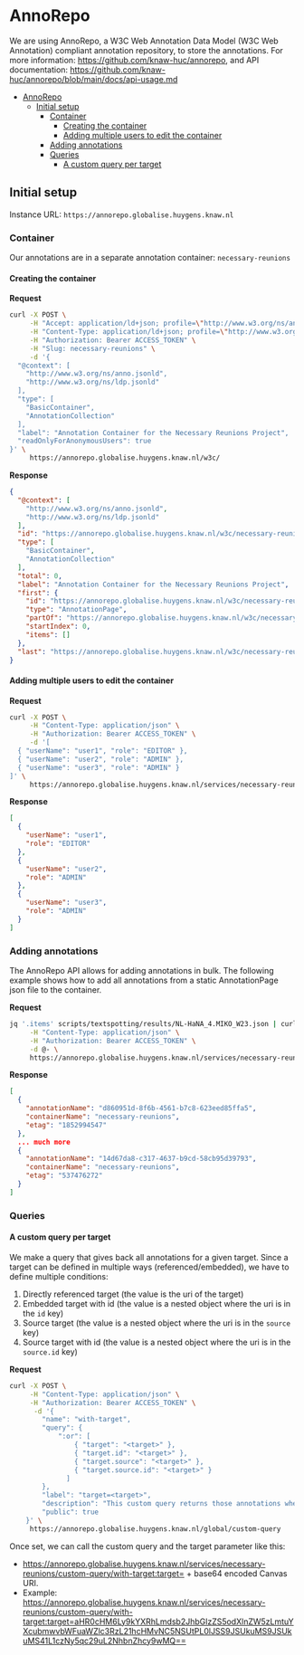 # AnnoRepo

We are using AnnoRepo, a W3C Web Annotation Data Model (W3C Web Annotation) compliant annotation repository, to store the annotations. For more information: https://github.com/knaw-huc/annorepo, and API documentation: https://github.com/knaw-huc/annorepo/blob/main/docs/api-usage.md

- [AnnoRepo](#annorepo)
  - [Initial setup](#initial-setup)
    - [Container](#container)
      - [Creating the container](#creating-the-container)
      - [Adding multiple users to edit the container](#adding-multiple-users-to-edit-the-container)
    - [Adding annotations](#adding-annotations)
    - [Queries](#queries)
      - [A custom query per target](#a-custom-query-per-target)


## Initial setup

Instance URL: `https://annorepo.globalise.huygens.knaw.nl`

### Container
Our annotations are in a separate annotation container: `necessary-reunions`

#### Creating the container

**Request**

```bash
curl -X POST \
     -H "Accept: application/ld+json; profile=\"http://www.w3.org/ns/anno.jsonld\"" \
     -H "Content-Type: application/ld+json; profile=\"http://www.w3.org/ns/anno.jsonld\"" \
     -H "Authorization: Bearer ACCESS_TOKEN" \
     -H "Slug: necessary-reunions" \
     -d '{
  "@context": [
    "http://www.w3.org/ns/anno.jsonld",
    "http://www.w3.org/ns/ldp.jsonld"
  ],
  "type": [
    "BasicContainer",
    "AnnotationCollection"
  ],
  "label": "Annotation Container for the Necessary Reunions Project",
  "readOnlyForAnonymousUsers": true
}' \
     https://annorepo.globalise.huygens.knaw.nl/w3c/
```

**Response**

```json
{
  "@context": [
    "http://www.w3.org/ns/anno.jsonld",
    "http://www.w3.org/ns/ldp.jsonld"
  ],
  "id": "https://annorepo.globalise.huygens.knaw.nl/w3c/necessary-reunions/",
  "type": [
    "BasicContainer",
    "AnnotationCollection"
  ],
  "total": 0,
  "label": "Annotation Container for the Necessary Reunions Project",
  "first": {
    "id": "https://annorepo.globalise.huygens.knaw.nl/w3c/necessary-reunions/?page=0",
    "type": "AnnotationPage",
    "partOf": "https://annorepo.globalise.huygens.knaw.nl/w3c/necessary-reunions/",
    "startIndex": 0,
    "items": []
  },
  "last": "https://annorepo.globalise.huygens.knaw.nl/w3c/necessary-reunions/?page=0"
}
```

#### Adding multiple users to edit the container

**Request**

```bash
curl -X POST \
     -H "Content-Type: application/json" \
     -H "Authorization: Bearer ACCESS_TOKEN" \
     -d '[
  { "userName": "user1", "role": "EDITOR" },
  { "userName": "user2", "role": "ADMIN" },
  { "userName": "user3", "role": "ADMIN" }
]' \
     https://annorepo.globalise.huygens.knaw.nl/services/necessary-reunions/users
```

**Response**

```json
[
  {
    "userName": "user1",
    "role": "EDITOR"
  },
  {
    "userName": "user2",
    "role": "ADMIN"
  },
  {
    "userName": "user3",
    "role": "ADMIN"
  }
]
```

### Adding annotations
The AnnoRepo API allows for adding annotations in bulk. The following example shows how to add all annotations from a static AnnotationPage json file to the container. 

**Request**

```bash
jq '.items' scripts/textspotting/results/NL-HaNA_4.MIKO_W23.json | curl -X POST \
     -H "Content-Type: application/json" \
     -H "Authorization: Bearer ACCESS_TOKEN" \
     -d @- \
     https://annorepo.globalise.huygens.knaw.nl/services/necessary-reunions/annotations-batch
```

**Response**

```json
[
  {
    "annotationName": "d860951d-8f6b-4561-b7c8-623eed85ffa5",
    "containerName": "necessary-reunions",
    "etag": "1852994547"
  },
  ... much more
  {
    "annotationName": "14d67da8-c317-4637-b9cd-58cb95d39793",
    "containerName": "necessary-reunions",
    "etag": "537476272"
  }
]
```

### Queries

#### A custom query per target

We make a query that gives back all annotations for a given target. Since a target can be defined in multiple ways (referenced/embedded), we have to define multiple conditions:
 1. Directly referenced target (the value is the uri of the target)
 2. Embedded target with id (the value is a nested object where the uri is in the `id` key)
 3. Source target (the value is a nested object where the uri is in the `source` key)
 4. Source target with id (the value is a nested object where the uri is in the `source.id` key) 

**Request**
```bash
curl -X POST \
     -H "Content-Type: application/json" \
     -H "Authorization: Bearer ACCESS_TOKEN" \
      -d '{
        "name": "with-target",
        "query": {
            ":or": [
                { "target": "<target>" },
                { "target.id": "<target>" },
                { "target.source": "<target>" },
                { "target.source.id": "<target>" }
              ]
        },        
        "label": "target=<target>",
        "description": "This custom query returns those annotations where the target is the given value",
        "public": true
    }' \
     https://annorepo.globalise.huygens.knaw.nl/global/custom-query
```

Once set, we can call the custom query and the target parameter like this:

* https://annorepo.globalise.huygens.knaw.nl/services/necessary-reunions/custom-query/with-target:target= + base64 encoded Canvas URI. 
* Example: https://annorepo.globalise.huygens.knaw.nl/services/necessary-reunions/custom-query/with-target:target=aHR0cHM6Ly9kYXRhLmdsb2JhbGlzZS5odXlnZW5zLmtuYXcubmwvbWFuaWZlc3RzL21hcHMvNC5NSUtPL0lJSS9JSUkuMS9JSUkuMS41L1czNy5qc29uL2NhbnZhcy9wMQ==
